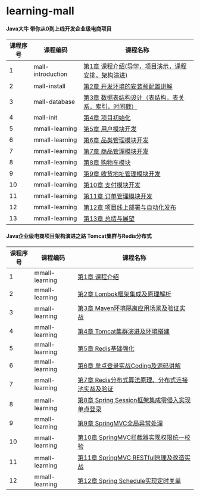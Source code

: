 # learning-mall

#### Java大牛 带你从0到上线开发企业级电商项目

课程序号 | 课程编码 | 课程名称
---|---|---
1 | mall-introduction | [第1章 课程介绍(导学，项目演示，课程安排，架构演进)](mall-introduction/README.md)
2 | mall-install | [第2章 开发环境的安装预配置讲解](mall-install/README.md)
3 | mall-database | [第3章 数据表结构设计（表结构，表关系，索引，时间戳）](mall-database/README.md)
4 | mall-init | [第4章 项目初始化](mall-init/README.md)
5 | mmall-learning | [第5章 用户模块开发](mmall-learning/README.md)
6 | mmall-learning | [第6章 品类管理模块开发](mmall-learning/README.md)
7 | mmall-learning | [第7章 商品管理模块开发](mmall-learning/README.md)
8 | mmall-learning | [第8章 购物车模块](mmall-learning/README.md)
9 | mmall-learning | [第9章 收货地址管理模块开发](mmall-learning/README.md)
10 | mmall-learning | [第10章 支付模块开发](mmall-learning/README.md)
11 | mmall-learning | [第11章 订单管理模块开发](mmall-learning/README.md)
12 | mmall-learning | [第12章 项目线上部署与自动化发布](mmall-learning/README.md)
13 | mmall-learning | [第13章 总结与展望](mmall-learning/README.md)

#### Java企业级电商项目架构演进之路 Tomcat集群与Redis分布式

课程序号 | 课程编码 | 课程名称
---|---|---
1 | mmall-learning | [第1章 课程介绍](mmall-learning/README_2-5.md)
2 | mmall-learning | [第2章 Lombok框架集成及原理解析](mmall-learning/README_2-5.md)
3 | mmall-learning | [第3章 Maven环境隔离应用场景及验证实战](mmall-learning/README_2-5.md)
4 | mmall-learning | [第4章 Tomcat集群演进及环境搭建](mmall-learning/README_2-5.md)
5 | mmall-learning | [第5章 Redis基础强化](mmall-learning/README_2-5.md)
6 | mmall-learning | [第6章 单点登录实战Coding及源码讲解](mmall-learning/README_6.md)
7 | mmall-learning | [第7章 Redis分布式算法原理、分布式连接池实战及验证](mmall-learning/README_7.md)
8 | mmall-learning | [第8章 Spring Session框架集成零侵入实现单点登录](mmall-learning/README_8.md)
9 | mmall-learning | [第9章 SpringMVC全局异常处理](mmall-learning/README_9-11.md)
10 | mmall-learning | [第10章 SpringMVC拦截器实现权限统一校验](mmall-learning/README_9-11.md)
11 | mmall-learning | [第11章 SpringMVC RESTful原理及改造实战](mmall-learning/README_9-11.md)
12 | mmall-learning | [第12章 Spring Schedule实现定时关单](mmall-learning/README_12.md)

